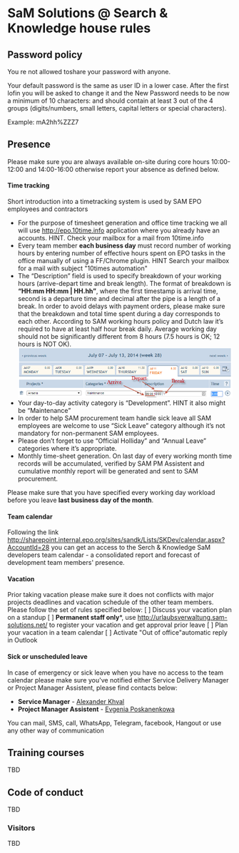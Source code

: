 # SaM Solutions @ Search & Knowledge house rules

## Password policy
You re not allowed toshare your password with anyone.

Your default password is the same as user ID in a lower case. After the first lofin you will be asked to change it and the New Password needs to be now a minimum of 10 characters: and should contain at least 3 out of the 4 groups (digits/numbers, small letters, capital letters or special characters).

Example:  mA2hh%ZZZ7

## Presence
Please make sure you are always available on-site during core hours 10:00-12:00 and 14:00-16:00 otherwise report your absence as defined below.

#### Time tracking 
Short introduction into a timetracking system is used by SAM EPO employees and contractors
- For the purpose of timesheet generation and office time tracking we all will use http://epo.10time.info application where you already have an accounts. HINT. Check your mailbox for a mail from 10time.info
-	Every team member **each business day** must record number of working hours by entering number of effective hours spent on EPO tasks in the office manually of using a FF/Chrome plugin. HINT Search your mailbox for a mail with subject "10times automation"
- The “Description” field is used to specify breakdown of your working hours (arrive-depart time and break length). The format of breakdown is **“HH:mm HH:mm | HH.hh”**, where the first timestamp is arrival time, second is a departure time and decimal after the pipe is a length of a break. In order to avoid delays with payment orders, please make sure that the breakdown and total time spent during a day corresponds to each other. According to SAM working hours policy and Dutch law it’s required to have at least half hour break daily. Average working day should not be significantly different from 8 hours (7.5 hours is OK; 12 hours is NOT OK).
![timesheet sample](timesheet.png)
-	Your day-to-day activity category is “Development”. HINT it also might be “Maintenance”
- In order to help SAM procurement team handle sick leave all SAM employees are welcome to use “Sick Leave” category although it’s not mandatory for non-permanent SAM employees.
- Please don’t forget to use “Official Holliday” and “Annual Leave” categories where it’s appropriate.
- Monthly time-sheet generation. On last day of every working month time records will be accumulated, verified by SAM PM Assistent and cumulative monthly report will be generated and sent to SAM procurement. 

Please make sure that you have specified every working day workload before you leave **last business day of the month**. 

#### Team calendar
Following the link http://sharepoint.internal.epo.org/sites/sandk/Lists/SKDev/calendar.aspx?AccountId=28 you can get an access to the Serch & Knowledge SaM developers team calendar - a consolidated report and forecast of development team members' presence. 

#### Vacation
Prior taking vacation please make sure it does not conflicts with major projects deadlines and vacation schedule of the other team members. Please follow the set of rules specified below:
[ ] Discuss your vacation plan on a standup
[ ] **Permanent staff only***, use http://urlaubsverwaltung.sam-solutions.net/ to register your vacation and get approval prior leave
[ ] Plan your vacation in a team calendar
[ ] Activate "Out of office"automatic reply in Outlook

#### Sick or unscheduled leave 
In case of emergency or sick leave when you have no access to the team calendar please make sure you've notified either Service Delivery Manager or Project Manager Assistent, please find contacts below:
- **Service Manager** - [Alexander Khval](mailto:a.khval@sam-solutions.com)
- **Project Manager Assistent** - [Evgenia Poskanenkowa](mailto:E.Poskanenkowa@sam-solutions.com)

You can mail, SMS, call, WhatsApp, Telegram, facebook, Hangout or use any other way of communication

## Training courses
TBD

## Code of conduct
TBD

### Visitors
TBD

